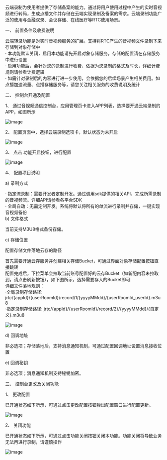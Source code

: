  

云端录制为使用者提供了存储备案的能力。通过将用户使用过程中产生的实时音视频进行转码，生成点播文件并存储在云端实现录制及备案的需求。云端录制功能广泛的使用与金融双录、会议存储、在线医疗等RTC使用场景。

一、 前置条件及收费说明

云端转录功能是对实时音视频服务的扩展。支持将RTC产生的音视频文件录制下来存储到对象存储中  
· 本功能默认关闭，启用本功能请先开启对象存储服务，存储的配置请在存储服务中进行设置  
· 启用功能后，会针对您的录制进行收费，依据为您录制的格式及时长，详细计费规则请参看计费逻辑  
· 如需针对录制后的内容进行进一步使用，会依据您的后续场景产生相关费用。如点播加速流量、点播存储服务等，请您关注相关服务的收费说明及统计  
  
二、 控制台开通及配置

1、 通过音视频通信控制台，应用管理页卡进入APP列表，选择要开通云端录制的APP，如图所示

![image](https://user-images.githubusercontent.com/89631429/138041272-1d922232-3ad9-4ac1-a011-ba351df3e3f5.png)


2、 配置页面中，选择云端录制选项卡，默认状态为未开启

![image](https://user-images.githubusercontent.com/89631429/138041301-555cc121-b1f1-4e31-bd56-98b913082cbd.png)


3、 点击 功能开启按钮，进行配置

![image](https://user-images.githubusercontent.com/89631429/138041339-ddc2be30-0ccf-405d-825d-117c838ea820.png)


4、 配置项目说明

a)       录制方式

· 指定流录制：需要开发者定制开发。通过调用sdk提供的相关API，完成所需录制的音视频流。详细API请参看各平台SDK  
· 全局自动：无需定制开发。系统将默认将所有的单流进行录制并存储，一键实现音视频备份  
b)      文件格式

当前支持M3U8格式备份存储。

c)       存储位置

配置存储文件落地云存的路径

首先需要开通云存服务并创建相关存储Bucket，可通过界面对象存储配置按钮直接跳转  
配置完成后，下拉菜单会拉取当前账号配置好的云存Bucket（如新配内容未拉取到，请点击刷新按钮），如下图所示，选择需要存入的Bucket即可  
详细文件落地规则：  
          ·全局录制存储路径: jrtc/{appId}/{userRoomId}/record/1/{yyyyMMdd}/{userRoomId_userId}.m3u8  
          ·指定录制存储路径: jrtc/{appId}/{userRoomId}/record/2}/{yyyyMMdd}/{自定义}.m3u8


![image](https://user-images.githubusercontent.com/89631429/138041448-6c7c5f08-f087-47b5-905f-5877a5112be1.png)


d)      回调地址

非必选项；存储落地后，支持消息通知机制，可通过配置回调地址设置消息接收位置

e)       回调秘钥

非必选项；消息通知机制支持秘钥加密。

三、 控制台更改及关闭功能

1、 更改配置

已开通状态如下所示，可通过点击更改配置按钮弹出配置窗口进行配置更新。

![image](https://user-images.githubusercontent.com/89631429/138041496-8663ad92-cd29-41a7-b452-b9d5aa927555.png)


2、 关闭功能

已开通状态如下所示，可通过点击功能关闭按钮关闭本功能。功能关闭将导致业务无法再进行录制，请谨慎操作

![image](https://user-images.githubusercontent.com/89631429/138041542-5719cf22-7dc0-47a3-91fb-ef3f64edfcf5.png)



 
